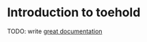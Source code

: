 # Introduction to toehold

TODO: write [great documentation](http://jacobian.org/writing/what-to-write/)
